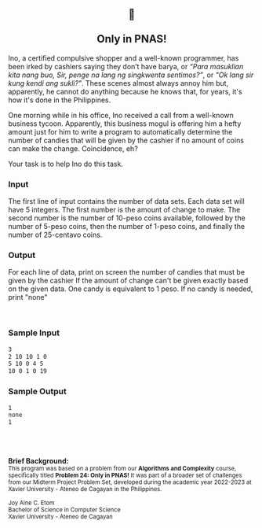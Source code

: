 <h2 align="center">
    🍬<br />
    <br />
    Only in PNAS!
</h2>

Ino, a certified compulsive shopper and a well-known programmer, has been irked by cashiers saying they don’t have barya, or *“Para masuklian kita nang buo, Sir, penge na lang ng singkwenta sentimos?”*, or *"Ok lang sir kung kendi ang sukli?"*. These scenes almost always annoy him but, apparently, he cannot do anything because he knows that, for years, it's how it's done in the Philippines.

One morning while in his office, Ino received a call from a well-known business tycoon. Apparently, this business mogul is offering him a hefty amount just for him to write a program to automatically determine the number of candies that will be given by the cashier if no amount of coins can make the change. Coincidence, eh?

Your task is to help Ino do this task.

### Input
The first line of input contains the number of data sets. Each data set will have 5 integers. The first number is the amount of change to make. The second number is the number of 10-peso coins available, followed by the number of 5-peso coins, then the number of 1-peso coins, and finally the number of 25-centavo coins.

### Output
For each line of data, print on screen the number of candies that must be given by the cashier If the amount of change can't be given exactly based on the given data. One candy is equivalent to 1 peso. If no candy is needed, print "none"

<br />

### Sample Input
```sh
3
2 10 10 1 0
5 10 0 4 5
10 0 1 0 19
```

### Sample Output
```sh
1
none
1
```

<br />
<br />

**Brief Background:**<br />
<sub>This program was based on a problem from our **Algorithms and Complexity** course, specifically titled **Problem 24: Only in PNAS!** It was part of a broader set of challenges from our Midterm Project Problem Set, developed during the academic year 2022-2023 at Xavier University - Ateneo de Cagayan in the Philippines.</sub><br />

<sub>Joy Aine C. Etom</sub><br />
<sub>Bachelor of Science in Computer Science</sub><br />
<sub>Xavier University - Ateneo de Cagayan</sub><br />
